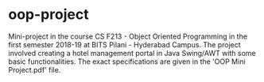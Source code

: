# oop-project

Mini-project in the course CS F213 - Object Oriented Programming in the first semester 2018-19 at BITS Pilani - Hyderabad Campus.
The project involved creating a hotel management portal in Java Swing/AWT with some basic functionalities. The exact specifications
are given in the 'OOP Mini Project.pdf' file.
